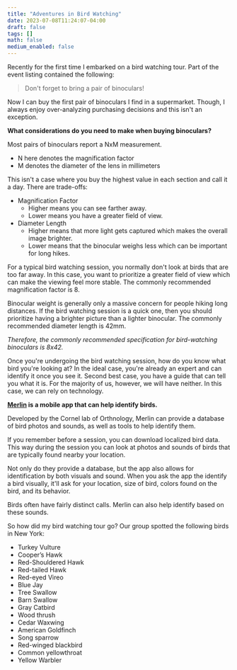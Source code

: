 ```yaml
---
title: "Adventures in Bird Watching"
date: 2023-07-08T11:24:07-04:00
draft: false
tags: []
math: false
medium_enabled: false
---
```


Recently for the first time I embarked on a bird watching tour. Part of the event listing contained the following:

> Don't forget to bring a pair of binoculars!

Now I can buy the first pair of binoculars I find in a supermarket. Though, I always enjoy over-analyzing purchasing decisions and this isn't an exception.

**What considerations do you need to make when buying binoculars?**

Most pairs of binoculars report a NxM measurement.

- N here denotes the magnification factor
- M denotes the diameter of the lens in millimeters

This isn't a case where you buy the highest value in each section and call it a day. There are trade-offs:

- Magnification Factor
  - Higher means you can see farther away.
  - Lower means you have a greater field of view.
- Diameter Length
  - Higher means that more light gets captured which makes the overall image brighter.
  - Lower means that the binocular weighs less which can be important for long hikes.

For a typical bird watching session, you normally don't look at birds that are too far away. In this case, you want to prioritize a greater field of view which can make the viewing feel more stable. The commonly recommended magnification factor is 8.

Binocular weight is generally only a massive concern for people hiking long distances. If the bird watching session is a quick one, then you should prioritize having a brighter picture than a lighter binocular. The commonly recommended diameter length is 42mm.

*Therefore, the commonly recommended specification for bird-watching binoculars is 8x42.*

Once you're undergoing the bird watching session, how do you know what bird you're looking at? In the ideal case, you're already an expert and can identify it once you see it. Second best case, you have a guide that can tell you what it is. For the majority of us, however, we will have neither. In this case, we can rely on technology.

**[Merlin](https://merlin.allaboutbirds.org/) is a mobile app that can help identify birds.**

Developed by the Cornel lab of Orthnology, Merlin can provide a database of bird photos and sounds, as well as tools to help identify them.

If you remember before a session, you can download localized bird data. This way during the session you can look at photos and sounds of birds that are typically found nearby your location.

Not only do they provide a database, but the app also allows for identification by both visuals and sound. When you ask the app the identify a bird visually, it'll ask for your location, size of bird, colors found on the bird, and its behavior. 

Birds often have fairly distinct calls. Merlin can also help identify based on these sounds.

So how did my bird watching tour go? Our group spotted the following birds in New York:

- Turkey Vulture
- Cooper’s Hawk
- Red-Shouldered Hawk
- Red-tailed Hawk
- Red-eyed Vireo
- Blue Jay
- Tree Swallow
- Barn Swallow
- Gray Catbird
- Wood thrush
- Cedar Waxwing
- American Goldfinch
- Song sparrow
- Red-winged blackbird
- Common yellowthroat
- Yellow Warbler


